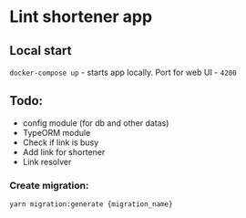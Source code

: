 # Lint shortener app

## Local start

`docker-compose up` - starts app locally. Port for web UI - `4200`

## Todo:

- config module (for db and other datas)
- TypeORM module
- Check if link is busy
- Add link for shortener
- Link resolver

### Create migration:

`yarn migration:generate {migration_name}`